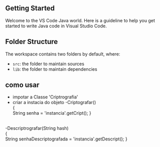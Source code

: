 ## Getting Started

Welcome to the VS Code Java world. Here is a guideline to help you get started to write Java code in Visual Studio Code.

## Folder Structure

The workspace contains two folders by default, where:

- `src`: the folder to maintain sources
- `lib`: the folder to maintain dependencies

## como usar
- impotar a Classe 'Criptrografia'
- criar a instacia do objeto
-Criptografar()<br>{
    <br>
    String senha = 'instancia'.getCript();
}
<br>
-Descriptrografar(String hash)<br>{
    <br>
    String senhaDescriptografada = 'instancia'.getDescript();
}

